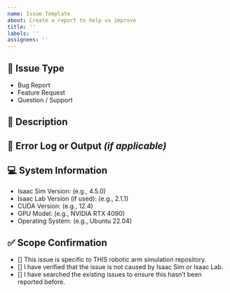 ```yaml
---
name: Issue Template
about: Create a report to help us improve
title: ''
labels: ''
assignees: ''
---
```

<!--  
Thank you for taking the time to contribute! Please complete ALL sections below to help us in accurately assessing and addressing the issue.
-->

## 📌 Issue Type  
<!-- 
Delete those not concerned. 
-->

- Bug Report  
- Feature Request  
- Question / Support  

## 📝 Description  
<!--  
Clearly describe the problem, feature idea, or question. Be concise but specific.

Example:
- Bug: What happened? What did you expect?
- Feature: What do you want added or changed? Why?
- Question: What are you trying to understand or achieve?
-->

## 📄 Error Log or Output _(if applicable)_  
<!-- 
Paste full error log, stack trace, or terminal output here. For feature requests or questions, you can leave this blank.
-->

## 💻 System Information  
<!-- 
Please fill in your system configuration:
-->

- Isaac Sim Version: (e.g., 4.5.0)
- Isaac Lab Version (if used): (e.g., 2.1.1)
- CUDA Version: (e.g., 12.4)
- GPU Model: (e.g., NVIDIA RTX 4090)
- Operating System: (e.g., Ubuntu 22.04)

## ✅ Scope Confirmation  
<!-- 
Please confirm the following by changing to [x]
-->

- [] This issue is specific to THIS robotic arm simulation repository.
- [] I have verified that the issue is not caused by Isaac Sim or Isaac Lab.
- [] I have searched the existing issues to ensure this hasn’t been reported before.

<!--  
📚 Before filing your issue, please review these to ensure it's not a general Isaac Sim or Isaac Lab issue:

- Isaac Sim FAQ: https://docs.isaacsim.omniverse.nvidia.com/latest/overview/faq_index.html  
- Isaac Sim Known Issues: https://docs.isaacsim.omniverse.nvidia.com/latest/overview/known_issues.html  
- Isaac Lab GitHub Issues: https://github.com/isaac-sim/IsaacLab/issues  
- Isaac Sim GitHub Issues: https://github.com/isaac-sim/IsaacSim/issues  
-->

